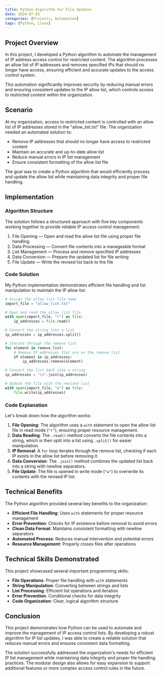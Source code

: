 ```yaml
---
title: Python Algorithm for File Updates
date: 2024-07-03
categories: [Projects, Automation]
tags: [Python, Linux]
---
```


## Project Overview

In this project, I developed a Python algorithm to automate the management of IP address access control for restricted content. The algorithm processes an allow list of IP addresses and removes specified IPs that should no longer have access, ensuring efficient and accurate updates to the access control system.

This automation significantly improves security by reducing manual errors and ensuring consistent updates to the IP allow list, which controls access to restricted content within the organization.

## Scenario

At my organization, access to restricted content is controlled with an allow list of IP addresses stored in the "allow_list.txt" file. The organization needed an automated solution to:

- Remove IP addresses that should no longer have access to restricted content
- Maintain an accurate and up-to-date allow list
- Reduce manual errors in IP list management
- Ensure consistent formatting of the allow list file

The goal was to create a Python algorithm that would efficiently process and update the allow list while maintaining data integrity and proper file handling.

## Implementation

### Algorithm Structure

The solution follows a structured approach with five key components working together to provide reliable IP access control management:

1. File Opening — Open and read the allow list file using proper file handling
2. Data Processing — Convert file contents into a manageable format
3. List Management — Process and remove specified IP addresses
4. Data Conversion — Prepare the updated list for file writing
5. File Update — Write the revised list back to the file

### Code Solution

My Python implementation demonstrates efficient file handling and list manipulation to maintain the IP allow list:

```python
# Assign the allow list file name
import_file = "allow_list.txt"

# Open and read the allow list file
with open(import_file, "r") as file:
    ip_addresses = file.read()

# Convert the string into a list
ip_addresses = ip_addresses.split()

# Iterate through the remove list
for element in remove_list:
    # Remove IP addresses that are on the remove list
    if element in ip_addresses:
        ip_addresses.remove(element)

# Convert the list back into a string
ip_addresses = "\n".join(ip_addresses)

# Update the file with the revised list
with open(import_file, "w") as file:
    file.write(ip_addresses)
```

### Code Explanation

Let's break down how the algorithm works:

1. **File Opening**: The algorithm uses a `with` statement to open the allow list file in read mode (`"r"`), ensuring proper resource management.
2. **Data Reading**: The `.read()` method converts the file contents into a string, which is then split into a list using `.split()` for easier manipulation.
3. **IP Removal**: A `for` loop iterates through the remove list, checking if each IP exists in the allow list before removing it.
4. **Data Conversion**: The `.join()` method combines the updated list back into a string with newline separators.
5. **File Update**: The file is opened in write mode (`"w"`) to overwrite its contents with the revised IP list.

## Technical Benefits

The Python algorithm provided several key benefits to the organization:

- **Efficient File Handling**: Uses `with` statements for proper resource management
- **Error Prevention**: Checks for IP existence before removal to avoid errors
- **Clean Data Format**: Maintains consistent formatting with newline separators
- **Automated Process**: Reduces manual intervention and potential errors
- **Resource Management**: Properly closes files after operations

## Technical Skills Demonstrated

This project showcased several important programming skills:

- **File Operations**: Proper file handling with `with` statements
- **String Manipulation**: Converting between strings and lists
- **List Processing**: Efficient list operations and iteration
- **Error Prevention**: Conditional checks for data integrity
- **Code Organization**: Clear, logical algorithm structure

## Conclusion

This project demonstrates how Python can be used to automate and improve the management of IP access control lists. By developing a robust algorithm for IP list updates, I was able to create a reliable solution that reduces manual errors and ensures consistent data formatting.

The solution successfully addressed the organization's needs for efficient IP list management while maintaining data integrity and proper file handling practices. The modular design also allows for easy expansion to support additional features or more complex access control rules in the future.
